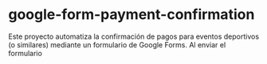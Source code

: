 # google-form-payment-confirmation
Este proyecto automatiza la confirmación de pagos para eventos deportivos (o similares) mediante un formulario de Google Forms. Al enviar el formulario
